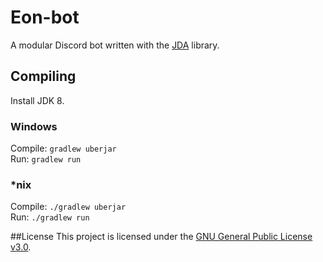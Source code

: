 # Eon-bot
A modular Discord bot written with the [JDA](https://github.com/DV8FromTheWorld/JDA) library.

## Compiling
Install JDK 8.

### Windows
Compile: `gradlew uberjar`\
Run: `gradlew run`

### *nix
Compile: `./gradlew uberjar`\
Run: `./gradlew run`

##License
This project is licensed under the [GNU General Public License v3.0](LICENSE).

